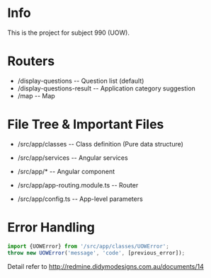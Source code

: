 # Info

This is the project for subject 990 (UOW).

# Routers

* /display-questions        -- Question list (default)
* /display-questions-result -- Application category suggestion
* /map                      -- Map

# File Tree & Important Files

* /src/app/classes          -- Class definition (Pure data structure)
* /src/app/services         -- Angular services
* /src/app/*                -- Angular component

* /src/app/app-routing.module.ts -- Router
* /src/app/config.ts             -- App-level parameters

# Error Handling

```javascript
import {UOWError} from '/src/app/classes/UOWError';
throw new UOWError('message', 'code', [previous_error]);
```

Detail refer to <http://redmine.didymodesigns.com.au/documents/14>
